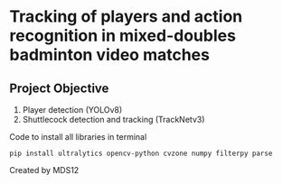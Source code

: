 # Tracking of players and action recognition in mixed-doubles badminton video matches
## Project Objective
1) Player detection (YOLOv8)
2) Shuttlecock detection and tracking (TrackNetv3)

Code to install all libraries in terminal
```
pip install ultralytics opencv-python cvzone numpy filterpy parse
```

Created by MDS12

